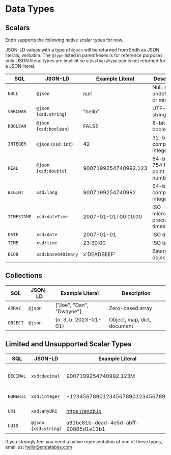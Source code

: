 # Data Types

## Scalars

Endb supports the following native scalar types for now.

JSON-LD values with a type of `@json` will be returned from Endb as JSON literals, verbatim.
The `@type` listed in parentheses is for reference purposes only.
JSON literal types are implicit so a `@value/@type` pair is not returned for a JSON literal.

| SQL         | JSON-LD                 | Example Literal      | Description                           |
|-------------|-------------------------|----------------------|---------------------------------------|
| `NULL`      | `@json`                 | null                 | Null, nil, undefined, or missing      |
| `VARCHAR`   | `@json` (`xsd:string`)  | "hello"              | UTF-8 string                          |
| `BOOLEAN`   | `@json` (`xsd:boolean`) | FALSE                | 8-bit boolean                         |
| `INTEGER`   | `@json` (`xsd:int`)     | 42                   | 32-bit two's complement integer (?)   |
| `REAL`      | `@json` (`xsd:double`)  | 9007199254740992.123 | 64-bit IEEE 754 floating point number |
| `BIGINT`    | `xsd:long`              | 9007199254740992     | 64-bit two's complement integer       |
| `TIMESTAMP` | `xsd:dateTime`          | 2007-01-01T00:00:00  | ISO microsecond precision timestamp   |
| `DATE`      | `xsd:date`              | 2007-01-01           | ISO date                              |
| `TIME`      | `xsd:time`              | 23:30:00             | ISO time                              |
| `BLOB`      | `xsd:base64Binary`      | x'DEADBEEF'          | Binary large object                   |

## Collections

| SQL         | JSON-LD            | Example Literal                      | Description                 |
|-------------|--------------------|--------------------------------------|-----------------------------|
| `ARRAY`     | `@json`            | ["Joe", "Dan", "Dwayne"]             | Zero-based array            |
| `OBJECT`    | `@json`            | {n: 3, b: 2023-01-01}                | Object, map, dict, document |

## Limited and Unsupported Scalar Types

| SQL         | JSON-LD                | Example Literal                      | Description                                   |
|-------------|------------------------|--------------------------------------|-----------------------------------------------|
| `DECIMAL`   | `xsd:decimal`          | 9007199254740992.123M                | Limited support. Use 2 `BIGINT`s or `VARCHAR` |
| `NUMERIC`   | `xsd:integer`          | -123456789012345678901234567890      | Unsupported. Use `VARCHAR`                    |
| `URI`       | `xsd:anyURI`           | https://endb.io                      | Unsupported. Use `VARCHAR`                    |
| `UUID`      | `@json` (`xsd:string`) | a81bc81b-dead-4e5d-abff-90865d1e13b1 | Unsupported. Use `VARCHAR`                    |

If you strongly feel you need a native representation of one of these types, email us: [hello@endatabas.com](mailto:hello@endatabas.com)
